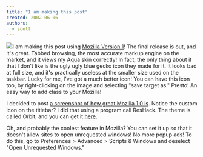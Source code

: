 ```yaml
---
title: "I am making this post"
created: 2002-06-06
authors:
  - scott
---
```


[![](/images/mozillaicon.gif)](http://spaceninja.local/downloads/mozicon/mozilla.ico)I am making this post using [Mozilla Version 1](http://www.mozilla.org/)! The final release is out, and it's great. Tabbed browsing, the most accurate markup engine on the market, and it views my Aqua skin correctly! In fact, the only thing about it that I don't like is the ugly ugly blue gecko icon they made for it. It looks bad at full size, and it's practically useless at the smaller size used on the taskbar. Lucky for me, I've got a much better icon! You can have this icon too, by right-clicking on the image and selecting "save target as." Presto! An easy way to add class to your Mozilla!

I decided to post [a screenshot of how great Mozilla 1.0 is](http://spaceninja.local/gallery/albums/blog-photos/goodlooking.jpg). Notice the custom icon on the titlebar? I did that using a program call ResHack. The theme is called Orbit, and you can get it [here](http://www.mozdev.org/redirect/themes/).

Oh, and probably the coolest feature in Mozilla? You can set it up so that it doesn't allow sites to open unrequested windows! No more popup ads! To do this, go to Preferences > Advanced > Scripts & Windows and deselect "Open Unrequested Windows."
